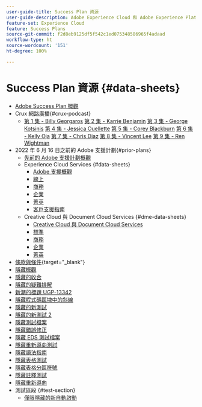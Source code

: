 ```yaml
---
user-guide-title: Success Plan 資源
user-guide-description: Adobe Experience Cloud 和 Adobe Experience Platform 的 Success Plan 和支援資源。
feature-set: Experience Cloud
feature: Success Plans
source-git-commit: f2d8eb9125df5f542c1ed075348586965f4adaad
workflow-type: ht
source-wordcount: '151'
ht-degree: 100%

---
```



# Success Plan 資源 {#data-sheets}

+ [Adobe Success Plan 概觀](overview.md)
+ Crux 網路廣播{#crux-podcast}
   + [第 1 集 - Billy Georgaros](episode1.md)
     [第 2 集 - Karrie Benjamin](episode2.md)
     [第 3 集 - George Kotsinis](episode3.md)
     [第 4 集 - Jessica Ouellette](episode4.md)
     [第 5 集 - Corey Blackburn](episode5.md)
     [第 6 集 - Kelly Oja](episode6.md)
     [第 7 集 - Chris Diaz](episode7.md)
     [第 8 集 - Vincent Lee](episode8.md)
     [第 9 集 - Ren Wightman](episode9.md)
+ 2022 年 6 月 16 日之前的 Adobe 支援計劃{#prior-plans}
   + [先前的 Adobe 支援計劃概觀](overview-prior-plans.md)
   + Experience Cloud Services {#data-sheets}
      + [Adobe 支援概觀](dx-overview.md)
      + [線上](online.md)
      + [商務](business.md)
      + [企業](enterprise.md)
      + [菁英](elite.md)
      + [客戶支援指南](support-guide.md)
   + Creative Cloud 與 Document Cloud Services {#dme-data-sheets}
      + [Creative Cloud 與 Document Cloud Services](dme-overview.md)
      + [標準](dme-standard.md)
      + [商務](dme-business.md)
      + [企業](dme-enterprise.md)
      + [菁英](dme-elite.md)
+ [條款與條件](https://helpx.adobe.com/tw/support/programs/support-policies-terms-conditions.html){target="_blank"}
+ [隱藏概觀](hidden-overview.md)
+ [隱藏的收合](hidden-collapse.md)
+ [隱藏的疑難排解](hidden-trouble.md)
+ [新潮的標題 UGP-13342](hidden-funky-headings.md)
+ [隱藏程式碼區塊中的斜線](hidden/slashes-in-code-blocks.md)
+ [隱藏的新測試](hidden-new-test.md)
+ [隱藏的新測試 2](hidden-new-test-2.md)
+ [隱藏測試檔案](hidden-test.md)
+ [隱藏錯誤修正](hidden/bug-fixes.md)
+ [隱藏 EDS 測試檔案](hidden/test-page.md)
+ [隱藏重新導向測試](hidden/test-redirection.md)
+ [隱藏語法指南](hidden/syntax-style-guide.md)
+ [隱藏表格測試](hidden/tables.md)
+ [隱藏表格分區符號](hidden/table-breaks.md)
+ [隱藏註釋測試](hidden/note-test.md)
+ [隱藏重新導向](hidden/redirect-tests.md)
+ 測試區段 {#test-section}
   + [僅限隱藏的新自動啟動](hidden/autoactivate.md)

<!--
+ [Hidden Lakshay test](hidden-lakshay-test.md)

+ [Hidden table breaks](hidden/table-breaks.md)


Articles must be added to this TOC file in order to render.

Use this list format to specify links to articles and section headings that expand and collapse in the left rail of the user guide.

An article link CANNOT be used as a section heading.
-->
